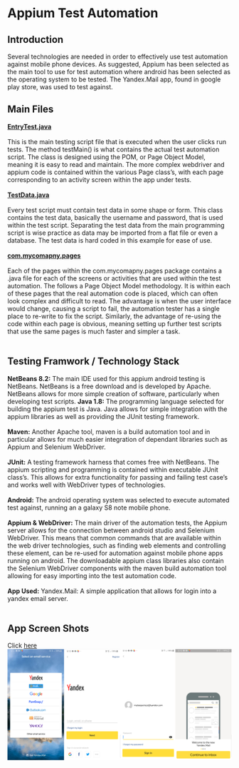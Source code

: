 # Appium Test Automation
## Introduction
Several technologies are needed in order to effectively use test automation against mobile phone devices. As suggested, Appium has been selected as the main tool to use for test automation where android has been selected as the operating system to be tested. The Yandex.Mail app, found in google play store, was used to test against.
## Main Files
**[EntryTest.java](https://github.com/bigmilsy/appiumtest/blob/master/src/test/java/com/mycompany/appiumyandexmail/EntryTest.java)**<br /><br />
This is the main testing script file that is executed when the user clicks run tests. The method testMain() is what contains the actual test automation script. The class is designed using the POM, or Page Object Model, meaning it is easy to read and maintain. The more complex webdriver and appium code is contained within the various Page class’s, with each page corresponding to an activity screen within the app under tests.<br /><br />
**[TestData.java](https://github.com/bigmilsy/appiumtest/blob/master/src/test/java/com/mycompany/appiumyandexmail/TestData.java)**<br /><br />
Every test script must contain test data in some shape or form. This class contains the test data, basically the username and password, that is used within the test script. Separating the test data from the main programming script is wise practice as data may be imported from a flat file or even a database. The test data is hard coded in this example for ease of use.<br /><br />
**[com.mycomapny.pages](https://github.com/bigmilsy/appiumtest/tree/master/src/test/java/com/mycomapny/pages)**<br /><br />
Each of the pages within the com.mycomapny.pages package contains a .java file for each of the screens or activities that are used within the test automation. The follows a Page Object Model methodology. It is within each of these pages that the real automation code is placed, which can often look complex and difficult to read. The advantage is when the user interface would change, causing a script to fail, the automation tester has a single place to re-write to fix the script. Similarly, the advantage of re-using the code within each page is obvious, meaning setting up further test scripts that use the same pages is much faster and simpler a task.<br /><br />
## Testing Framwork / Technology Stack
**NetBeans 8.2:** The main IDE used for this appium android testing is NetBeans. NetBeans is a free download and is developed by Apache. NetBeans allows for more simple creation of software, particularly when developing test scripts.
**Java 1.8:** The programming language selected for building the appium test is Java. Java allows for simple integration with the appium libraries as well as providing the JUnit testing framework.<br /><br />
**Maven:** Another Apache tool, maven is a build automation tool and in particular allows for much easier integration of dependant libraries such as Appium and Selenium WebDriver.<br /><br />
**JUnit:** A testing framework harness that comes free with NetBeans. The appium scripting and programming is contained within executable JUnit class’s. This allows for extra functionality for passing and failing test case’s and works well with WebDriver types of technologies.<br /><br />
**Android:** The android operating system was selected to execute automated test against, running an a galaxy S8 note mobile phone.<br /><br />
**Appium & WebDriver:** The main driver of the automation tests, the Appium server allows for the connection between android studio and Selenium WebDriver. This means that common commands that are available within the web driver technologies, such as finding web elements and controlling these element, can be re-used for automation against mobile phone apps running on android. The downloadable appium class libraries also contain the Selenium WebDriver components with the maven build automation tool allowing for easy importing into the test automation code.<br /><br />
**App Used:** Yandex.Mail: A simple application that allows for login into a yandex email server.<br /><br />
## App Screen Shots
Click [here](https://github.com/bigmilsy/appiumtest/blob/master/testScreenShots.png)
![App Screen Shots](https://github.com/bigmilsy/appiumtest/blob/master/testScreenShots.png)